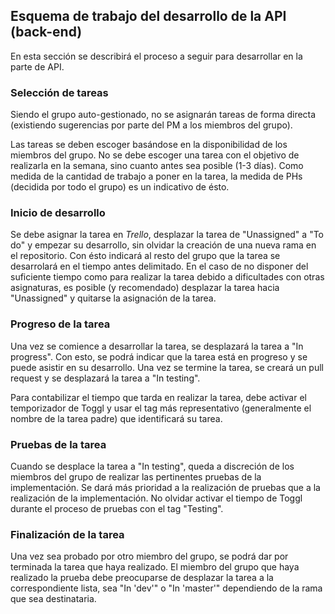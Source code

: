 ## Esquema de trabajo del desarrollo de la API (back-end)
En esta sección se describirá el proceso a seguir para desarrollar en la parte de API.

### Selección de tareas
Siendo el grupo auto-gestionado, no se asignarán tareas de forma directa (existiendo sugerencias por parte del PM a los miembros del grupo). 

Las tareas se deben escoger basándose en la disponibilidad de los miembros del grupo. No se debe escoger una tarea con el objetivo de realizarla en la semana, sino cuanto antes sea posible (1-3 días). Como medida de la cantidad de trabajo a poner en la tarea, la medida de PHs (decidida por todo el grupo) es un indicativo de ésto. 

### Inicio de desarrollo
Se debe asignar la tarea en *Trello*, desplazar la tarea de "Unassigned" a "To do" y empezar su desarrollo, sin olvidar la creación de una nueva rama en el repositorio. Con ésto indicará al resto del grupo que la tarea se desarrolará en el tiempo antes delimitado. En el caso de no disponer del suficiente tiempo como para realizar la tarea debido a dificultades con otras asignaturas, es posible (y recomendado) desplazar la tarea hacia "Unassigned" y quitarse la asignación de la tarea.

### Progreso de la tarea
Una vez se comience a desarrollar la tarea, se desplazará la tarea a "In progress". Con esto, se podrá indicar que la tarea está en progreso y se puede asistir en su desarrollo. Una vez se termine la tarea, se creará un pull request y se desplazará la tarea a "In testing".

Para contabilizar el tiempo que tarda en realizar la tarea, debe activar el temporizador de Toggl y usar el tag más representativo (generalmente el nombre de la tarea padre) que identificará su tarea. 

### Pruebas de la tarea
Cuando se desplace la tarea a "In testing", queda a discreción de los miembros del grupo de realizar las pertinentes pruebas de la implementación. Se dará más prioridad a la realización de pruebas que a la realización de la implementación. No olvidar activar el tiempo de Toggl durante el proceso de pruebas con el tag "Testing". 

### Finalización de la tarea
Una vez sea probado por otro miembro del grupo, se podrá dar por terminada la tarea que haya realizado. El miembro del grupo que haya realizado la prueba debe preocuparse de desplazar la tarea a la correspondiente lista, sea "In 'dev'" o "In 'master'" dependiendo de la rama que sea destinataria.